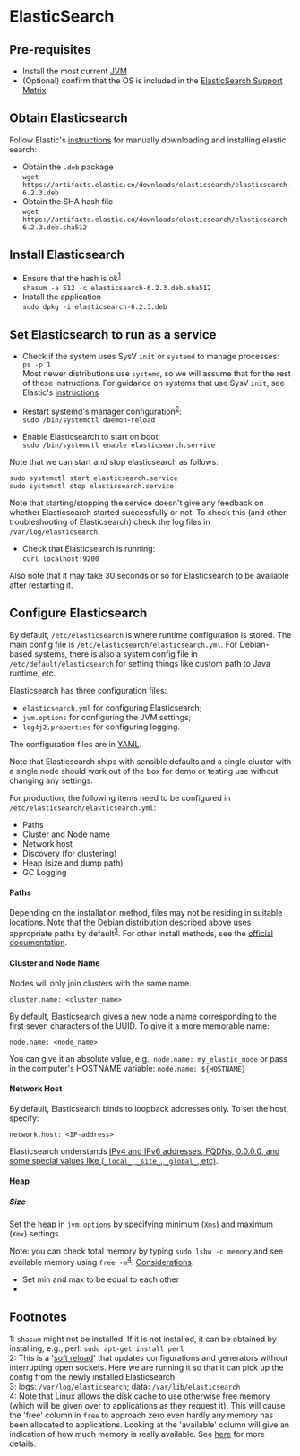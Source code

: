 ElasticSearch
=============

Pre-requisites
--------------
- Install the most current [JVM][link01]
- (Optional) confirm that the OS is included in the [ElasticSearch Support Matrix][link02]


Obtain Elasticsearch
--------------------
Follow Elastic's [instructions][link06] for manually downloading and installing elastic search:
- Obtain the `.deb` package  
  `wget https://artifacts.elastic.co/downloads/elasticsearch/elasticsearch-6.2.3.deb`
- Obtain the SHA hash file  
  `wget https://artifacts.elastic.co/downloads/elasticsearch/elasticsearch-6.2.3.deb.sha512`


Install Elasticsearch
---------------------
- Ensure that the hash is ok<sup>[1](#footnote01)</sup>  
  `shasum -a 512 -c elasticsearch-6.2.3.deb.sha512`
- Install the application  
  `sudo dpkg -i elasticsearch-6.2.3.deb`


Set Elasticsearch to run as a service
-------------------------------------
- Check if the system uses SysV `init` or `systemd` to manage processes:  
  `ps -p 1`  
  Most newer distributions use `systemd`, so we will assume that for the rest of these instructions. For guidance on systems that use
  SysV `init`, see Elastic's [instructions][link06]

- Restart systemd's manager configuration<sup>[2](#footnote02)</sup>:  
  `sudo /bin/systemctl daemon-reload`
- Enable Elasticsearch to start on boot:  
  `sudo /bin/systemctl enable elasticsearch.service`

Note that we can start and stop elasticsearch as follows:
```
sudo systemctl start elasticsearch.service
sudo systemctl stop elasticsearch.service
```

Note that starting/stopping the service doesn't give any feedback on whether Elasticsearch started successfully or not. To check this (and 
other troubleshooting of Elasticsearch) check the log files in `/var/log/elasticsearch`.

- Check that Elasticsearch is running:  
  `curl localhost:9200`

Also note that it may take 30 seconds or so for Elasticsearch to be available after restarting it.


Configure Elasticsearch
-----------------------
By default, `/etc/elasticsearch` is where runtime configuration is stored. The main config file is `/etc/elasticsearch/elasticsearch.yml`.
For Debian-based systems, there is also a system config file in `/etc/default/elasticsearch` for setting things like custom path to Java
runtime, etc.

Elasticsearch has three configuration files: 
- `elasticsearch.yml` for configuring Elasticsearch;
- `jvm.options` for configuring the JVM settings;
- `log4j2.properties` for configuring logging.

The configuration files are in [YAML][link08].

Note that Elasticsearch ships with sensible defaults and a single cluster with a single node should work out of the box for demo or 
testing use without changing any settings.

For production, the following items need to be configured in `/etc/elasticsearch/elasticsearch.yml`:

- Paths
- Cluster and Node name
- Network host
- Discovery (for clustering)
- Heap (size and dump path)
- GC Logging

#### Paths ####
Depending on the installation method, files may not be residing in suitable locations. Note that the Debian distribution described above 
uses appropriate paths by default<sup>[3](#footnote03)</sup>. For other install methods, see the [official documentation][link09].

#### Cluster and Node Name ####
Nodes will only join clusters with the same name.
```
cluster.name: <cluster_name>
```
By default, Elasticsearch gives a new node a name corresponding to the first seven characters of the UUID. To give it a more memorable name:
```
node.name: <node_name>
```
You can give it an absolute value, e.g., `node.name: my_elastic_node` or pass in the computer's HOSTNAME variable: `node.name: ${HOSTNAME}`

#### Network Host ####
By default, Elasticsearch binds to loopback addresses only.
To set the host, specify:
```
network.host: <IP-address>
```
Elasticsearch understands [IPv4 and IPv6 addresses, FQDNs, 0.0.0.0, and some special values like (`_local_`, `_site_`, `_global_`, etc)][link10].

#### Heap ####

##### Size #####
Set the heap in `jvm.options` by specifying minimum (`Xms`) and maximum (`Xmx`) settings.

Note: you can check total memory by typing `sudo lshw -c memory` and see available memory using `free -m`<sup>[4](#footnote04)</sup>.
[Considerations][link11]:
- Set min and max to be equal to each other
- 




Footnotes
---------
<a name="footnote01">1</a>: `shasum` might not be installed. If it is not installed, it can be obtained by installing, e.g., 
  perl: `sudo apt-get install perl`  
<a name="footnote02">2</a>: This is a '[soft reload][link07]' that updates configurations and generators without interrupting open 
  sockets. Here we are running it so that it can pick up the config from the newly installed Elasticsearch  
<a name="footnote03">3</a>: logs: `/var/log/elasticsearch`; data: `/var/lib/elasticsearch`  
<a name="footnote04">4</a>: Note that Linux allows the disk cache to use otherwise free memory (which will be given over to applications as
  they request it). This will cause the 'free' column in `free` to approach zero even hardly any memory has been allocated to applications.
  Looking at the 'available' column will give an indication of how much memory is really available. See [here](https://www.linuxatemyram.com) 
  for more details.


[link01]: https://github.com/Crossroadsman/ServerAdmin/blob/master/java.md
[link02]: https://www.elastic.co/support/matrix
[link06]: https://www.elastic.co/guide/en/elasticsearch/reference/current/deb.html#deb-repo
[link07]: https://unix.stackexchange.com/questions/364782/what-does-systemctl-daemon-reload-do
[link08]: http://www.yaml.org
[link09]: https://www.elastic.co/guide/en/elasticsearch/reference/current/path-settings.html
[link10]: https://www.elastic.co/guide/en/elasticsearch/reference/current/modules-network.html#network-interface-values
[link11]: https://www.elastic.co/guide/en/elasticsearch/reference/current/heap-size.html
